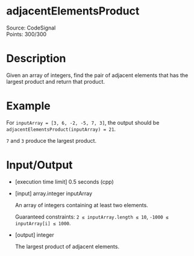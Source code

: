 # adjacentElementsProduct
Source: CodeSignal <br>
Points: 300/300

# Description

Given an array of integers, find the pair of adjacent elements that has the largest product and return that product.

# Example

For `inputArray = [3, 6, -2, -5, 7, 3]`, the output should be
`adjacentElementsProduct(inputArray) = 21`.

`7` and `3` produce the largest product.

# Input/Output

* [execution time limit] 0.5 seconds (cpp)

* [input] array.integer inputArray

  An array of integers containing at least two elements.

  Guaranteed constraints:
  `2 ≤ inputArray.length ≤ 10`,
  `-1000 ≤ inputArray[i] ≤ 1000`.

* [output] integer

  The largest product of adjacent elements.
